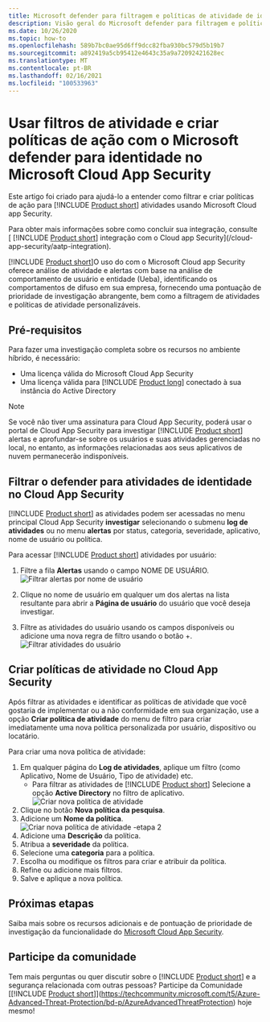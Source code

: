 ```yaml
---
title: Microsoft defender para filtragem e políticas de atividade de identidade no Microsoft Cloud App Security
description: Visão geral do Microsoft defender para filtragem e políticas de atividade de identidade com Microsoft Cloud App Security.
ms.date: 10/26/2020
ms.topic: how-to
ms.openlocfilehash: 589b7bc0ae95d6ff9dcc82fba930bc579d5b19b7
ms.sourcegitcommit: a892419a5cb95412e4643c35a9a72092421628ec
ms.translationtype: MT
ms.contentlocale: pt-BR
ms.lasthandoff: 02/16/2021
ms.locfileid: "100533963"
---
```

# <a name="use-activity-filters-and-create-action-policies-with-microsoft-defender-for-identity-in-microsoft-cloud-app-security"></a>Usar filtros de atividade e criar políticas de ação com o Microsoft defender para identidade no Microsoft Cloud App Security

Este artigo foi criado para ajudá-lo a entender como filtrar e criar políticas de ação para [!INCLUDE [Product short](includes/product-short.md)] atividades usando Microsoft Cloud app Security.

Para obter mais informações sobre como concluir sua integração, consulte [ [!INCLUDE [Product short](includes/product-short.md)] integração com o Cloud app Security](/cloud-app-security/aatp-integration).

[!INCLUDE [Product short](includes/product-short.md)]O uso do com o Microsoft Cloud app Security oferece análise de atividade e alertas com base na análise de comportamento de usuário e entidade (Ueba), identificando os comportamentos de difuso em sua empresa, fornecendo uma pontuação de prioridade de investigação abrangente, bem como a filtragem de atividades e políticas de atividade personalizáveis.

## <a name="prerequisites"></a>Pré-requisitos

Para fazer uma investigação completa sobre os recursos no ambiente híbrido, é necessário:

- Uma licença válida do Microsoft Cloud App Security
- Uma licença válida para [!INCLUDE [Product long](includes/product-long.md)] conectado à sua instância do Active Directory

>[!NOTE]
>Se você não tiver uma assinatura para Cloud App Security, poderá usar o portal de Cloud App Security para investigar [!INCLUDE [Product short](includes/product-short.md)] alertas e aprofundar-se sobre os usuários e suas atividades gerenciadas no local, no entanto, as informações relacionadas aos seus aplicativos de nuvem permanecerão indisponíveis.

## <a name="filter-defender-for-identity-activities-in-cloud-app-security"></a>Filtrar o defender para atividades de identidade no Cloud App Security

[!INCLUDE [Product short](includes/product-short.md)] as atividades podem ser acessadas no menu principal Cloud App Security **investigar** selecionando o submenu **log de atividades** ou no menu **alertas** por status, categoria, severidade, aplicativo, nome de usuário ou política.

Para acessar [!INCLUDE [Product short](includes/product-short.md)] atividades por usuário:

1. Filtre a fila **Alertas** usando o campo NOME DE USUÁRIO.
    ![Filtrar alertas por nome de usuário](media/mcas-alerts-queue.png)
1. Clique no nome de usuário em qualquer um dos alertas na lista resultante para abrir a **Página de usuário** do usuário que você deseja investigar.

1. Filtre as atividades do usuário usando os campos disponíveis ou adicione uma nova regra de filtro usando o botão +.
    ![Filtrar atividades do usuário](media/mcas-activity-filter.png)

## <a name="create-activity-policies-in-cloud-app-security"></a>Criar políticas de atividade no Cloud App Security

Após filtrar as atividades e identificar as políticas de atividade que você gostaria de implementar ou a não conformidade em sua organização, use a opção **Criar política de atividade** do menu de filtro para criar imediatamente uma nova política personalizada por usuário, dispositivo ou locatário.

Para criar uma nova política de atividade:

1. Em qualquer página do **Log de atividades**, aplique um filtro (como Aplicativo, Nome de Usuário, Tipo de atividade) etc.
    - Para filtrar as atividades de [!INCLUDE [Product short](includes/product-short.md)] Selecione a opção **Active Directory** no filtro de aplicativo.
    ![Criar nova política de atividade](media/mcas-create-new-policy.png)
1. Clique no botão **Nova política da pesquisa**.
1. Adicione um **Nome da política**.
    ![Criar nova política de atividade -etapa 2](media/mcas-create-policy.png)
1. Adicione uma **Descrição** da política.
1. Atribua a **severidade** da política.
1. Selecione uma **categoria** para a política.
1. Escolha ou modifique os filtros para criar e atribuir da política.
1. Refine ou adicione mais filtros.
1. Salve e aplique a nova política.

## <a name="next-steps"></a>Próximas etapas

Saiba mais sobre os recursos adicionais e de pontuação de prioridade de investigação da funcionalidade do [Microsoft Cloud App Security](/cloud-app-security/).

## <a name="join-the-community"></a>Participe da comunidade

Tem mais perguntas ou quer discutir sobre o [!INCLUDE [Product short](includes/product-short.md)] e a segurança relacionada com outras pessoas? Participe da Comunidade [[!INCLUDE [Product short](includes/product-short.md)]](https://techcommunity.microsoft.com/t5/Azure-Advanced-Threat-Protection/bd-p/AzureAdvancedThreatProtection) hoje mesmo!